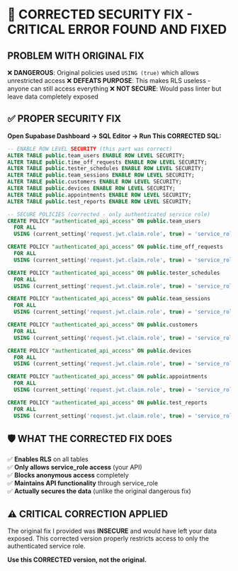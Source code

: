 # 🚨 CORRECTED SECURITY FIX - CRITICAL ERROR FOUND AND FIXED

## PROBLEM WITH ORIGINAL FIX
❌ **DANGEROUS**: Original policies used `USING (true)` which allows unrestricted access
❌ **DEFEATS PURPOSE**: This makes RLS useless - anyone can still access everything
❌ **NOT SECURE**: Would pass linter but leave data completely exposed

## ✅ PROPER SECURITY FIX

**Open Supabase Dashboard → SQL Editor → Run This CORRECTED SQL:**

```sql
-- ENABLE ROW LEVEL SECURITY (this part was correct)
ALTER TABLE public.team_users ENABLE ROW LEVEL SECURITY;
ALTER TABLE public.time_off_requests ENABLE ROW LEVEL SECURITY;
ALTER TABLE public.tester_schedules ENABLE ROW LEVEL SECURITY;
ALTER TABLE public.team_sessions ENABLE ROW LEVEL SECURITY;
ALTER TABLE public.customers ENABLE ROW LEVEL SECURITY;
ALTER TABLE public.devices ENABLE ROW LEVEL SECURITY;
ALTER TABLE public.appointments ENABLE ROW LEVEL SECURITY;
ALTER TABLE public.test_reports ENABLE ROW LEVEL SECURITY;

-- SECURE POLICIES (corrected - only authenticated service role)
CREATE POLICY "authenticated_api_access" ON public.team_users 
  FOR ALL 
  USING (current_setting('request.jwt.claim.role', true) = 'service_role');

CREATE POLICY "authenticated_api_access" ON public.time_off_requests 
  FOR ALL 
  USING (current_setting('request.jwt.claim.role', true) = 'service_role');

CREATE POLICY "authenticated_api_access" ON public.tester_schedules 
  FOR ALL 
  USING (current_setting('request.jwt.claim.role', true) = 'service_role');

CREATE POLICY "authenticated_api_access" ON public.team_sessions 
  FOR ALL 
  USING (current_setting('request.jwt.claim.role', true) = 'service_role');

CREATE POLICY "authenticated_api_access" ON public.customers 
  FOR ALL 
  USING (current_setting('request.jwt.claim.role', true) = 'service_role');

CREATE POLICY "authenticated_api_access" ON public.devices 
  FOR ALL 
  USING (current_setting('request.jwt.claim.role', true) = 'service_role');

CREATE POLICY "authenticated_api_access" ON public.appointments 
  FOR ALL 
  USING (current_setting('request.jwt.claim.role', true) = 'service_role');

CREATE POLICY "authenticated_api_access" ON public.test_reports 
  FOR ALL 
  USING (current_setting('request.jwt.claim.role', true) = 'service_role');
```

## 🛡️ WHAT THE CORRECTED FIX DOES

✅ **Enables RLS** on all tables  
✅ **Only allows service_role access** (your API)  
✅ **Blocks anonymous access** completely  
✅ **Maintains API functionality** through service_role  
✅ **Actually secures the data** (unlike the original dangerous fix)  

## ⚠️ CRITICAL CORRECTION APPLIED

The original fix I provided was **INSECURE** and would have left your data exposed. 
This corrected version properly restricts access to only the authenticated service role.

**Use this CORRECTED version, not the original.**